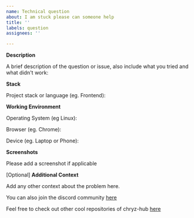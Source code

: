 ```yaml
---
name: Technical question
about: I am stuck please can someone help
title: ''
labels: question
assignees: ''

---
```


**Description**

A brief description of the question or issue, also include what you tried and what didn't work:

**Stack**

Project stack or language (eg. Frontend):

**Working Environment**

Operating System (eg Linux):

Browser (eg. Chrome):

Device (eg. Laptop or Phone):

**Screenshots**

Please add a screenshot if applicable

[Optional] **Additional Context**

Add any other context about the problem here.

You can also join the discord community [here](https://discord.gg/c6RhGwcP5b)

Feel free to check out other cool repositories of chryz-hub [here](https://github.com/chryz-hub)

